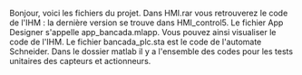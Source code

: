 Bonjour, voici les fichiers du projet.
Dans HMI.rar vous retrouverez le code de l'IHM : la dernière version se trouve dans HMI_control5. Le fichier App Designer s'appelle app_bancada.mlapp. Vous pouvez ainsi visualiser le code de l'IHM.
Le fichier bancada_plc.sta est le code de l'automate Schneider.
Dans le dossier matlab il y a l'ensemble des codes pour les tests unitaires des capteurs et actionneurs.
